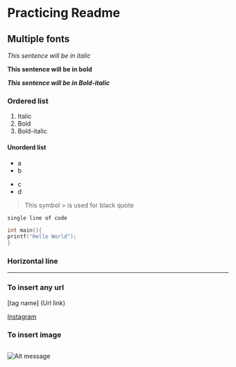 # Practicing Readme

## Multiple fonts

*This sentence will be in italic*

**This sentence will be in bold**

***This sentence will be in Bold-italic***

### Ordered list 
1. Italic
2. Bold
3. Bold-italic

#### Unorderd list
- a
- b
+ c
+ d

> This symbol > is used for black quote

`single line of code`

```#include<stdio.h
int main(){
printf("Hello World");
}
```
### Horizontal line
---

### To insert any url 

[tag name] (Url link)

[Instagram](https://instagram.com/mr_chetan_1408)


### To insert image
![]() 

![Alt message](https://imgd.aeplcdn.com/664x374/n/cw/ec/40087/thar-exterior-right-front-three-quarter-37.jpeg?isig=0&q=80)
